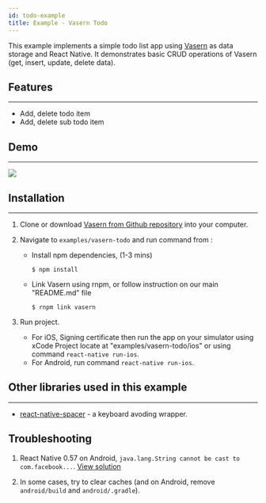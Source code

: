 ```yaml
---
id: todo-example
title: Example - Vasern Todo
---
```


This example implements a simple todo list app using [Vasern](https://github.com/ambistudio/vasern) as data storage and React Native.
It demonstrates basic CRUD operations of Vasern (get, insert, update, delete data).

## Features

---

- Add, delete todo item
- Add, delete sub todo item

## Demo

---

![](https://media.giphy.com/media/3MdQ2n83c565RuHRlI/giphy.gif)


## Installation

---

1. Clone or download [Vasern from Github repository](https://github.com/ambistudio/vasern) into your computer.
2. Navigate to `examples/vasern-todo` and run command from :

    - Install npm dependencies, (1-3 mins)
        ```ssh
        $ npm install
        ```

    - Link Vasern using rnpm, or follow instruction on our main "README.md" file
        ```ssh
        $ rnpm link vasern
        ```

3. Run project.
    - For iOS, Signing certificate then run the app on your simulator using xCode Project locate at "examples/vasern-todo/ios" or using command `react-native run-ios`.
    - For Android, run command `react-native run-ios`.

## Other libraries used in this example

---

- [react-native-spacer](https://github.com/ambistudio/react-native-spacer) - a keyboard avoding wrapper.

## Troubleshooting 

1. React Native 0.57 on Android, `java.lang.String cannot be cast to com.facebook...`. [View solution](https://github.com/facebook/react-native/issues/21754#issuecomment-430513154)

2. In some cases, try to clear caches (and on Android, remove `android/build` and `android/.gradle`).
